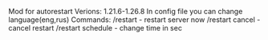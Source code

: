 Mod for autorestart
Verions: 1.21.6-1.26.8
In config file you can change language(eng,rus)
Commands:
/restart - restart server now
/restart cancel - cancel restart
/restart schedule - change time in sec

